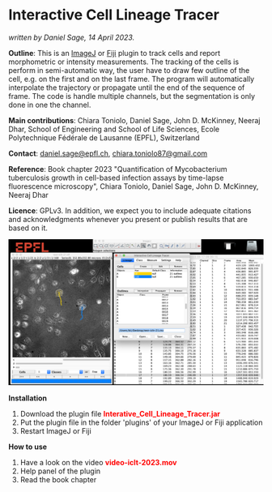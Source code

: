 # **Interactive Cell Lineage Tracer**

*written by Daniel Sage, 14 April 2023.*

**Outline**: This is an [ImageJ](https://imagej.net/ij/index.html) or [Fiji](https://fiji.sc) plugin to track cells and report morphometric or intensity measurements. The tracking of the cells is perform in semi-automatic way, the user have to draw few outline of the cell, e.g. on the first and on the last frame. The program will automatically interpolate the trajectory or propagate until the end of the sequence of frame. The code is handle multiple channels, but the segmentation is only done in one the channel. 

**Main contributions**: Chiara Toniolo, Daniel Sage, John D. McKinney, Neeraj Dhar, School of Engineering and School of Life Sciences, Ecole Polytechnique Fédérale de Lausanne (EPFL), Switzerland

**Contact**: daniel.sage@epfl.ch, chiara.toniolo87@gmail.com

**Reference**: Book chapter 2023 "Quantification of Mycobacterium tuberculosis growth in cell-based infection assays by time-lapse fluorescence microscopy", Chiara Toniolo, Daniel Sage, John D. McKinney, Neeraj Dhar 

**Licence**: GPLv3.  In addition, we expect you to include adequate citations and acknowledgments whenever you present or publish results that are based on it. 

![screenshot](screenshot.png)

**Installation**
1. Download the plugin file <span style="color:red">**Interative_Cell_Lineage_Tracer.jar**</span>
2. Put the plugin file in the folder 'plugins' of your ImageJ or Fiji application
3. Restart ImageJ or Fiji

**How to use**

1. Have a look on the video <span style="color:red">**video-iclt-2023.mov**</span> 
2. Help panel of the plugin
3. Read the book chapter
